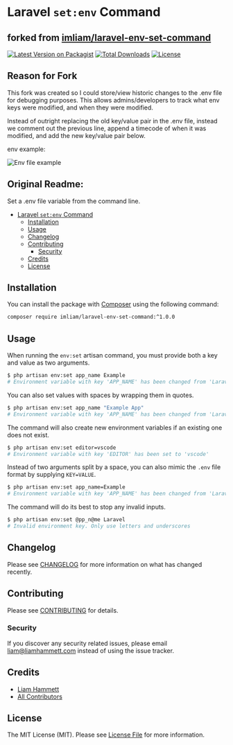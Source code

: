 # Laravel `set:env` Command 
## forked from [imliam/laravel-env-set-command](https://github.com/imliam/laravel-env-set-command)

[![Latest Version on Packagist](https://img.shields.io/packagist/v/imliam/laravel-env-set-command.svg)](https://packagist.org/packages/imliam/laravel-env-set-command)
[![Total Downloads](https://img.shields.io/packagist/dt/imliam/laravel-env-set-command.svg)](https://packagist.org/packages/imliam/laravel-env-set-command)
[![License](https://img.shields.io/github/license/imliam/laravel-env-set-command.svg)](LICENSE.md)

## Reason for Fork

This fork was created so I could store/view historic changes to the .env file for debugging purposes. This allows admins/developers to track what env keys were modified, and when they were modified. 

Instead of outright replacing the old key/value pair in the .env file, instead we comment out the previous line, append a timecode of when it was modified, and add the new key/value pair below.

env example:

![Env file example](https://bottlenosecreative.com.au/wp-content/uploads/2020/05/laravel-env-set-example.jpg "Env file example")


## Original Readme:

Set a .env file variable from the command line.

<!-- TOC -->

- [Laravel `set:env` Command](#laravel-setenv-command)
    - [Installation](#installation)
    - [Usage](#usage)
    - [Changelog](#changelog)
    - [Contributing](#contributing)
        - [Security](#security)
    - [Credits](#credits)
    - [License](#license)

<!-- /TOC -->

## Installation

You can install the package with [Composer](https://getcomposer.org/) using the following command:

```bash
composer require imliam/laravel-env-set-command:^1.0.0
```

## Usage

When running the `env:set` artisan command, you must provide both a key and value as two arguments.

```bash
$ php artisan env:set app_name Example
# Environment variable with key 'APP_NAME' has been changed from 'Laravel' to 'Example'
```

You can also set values with spaces by wrapping them in quotes.

```bash
$ php artisan env:set app_name "Example App"
# Environment variable with key 'APP_NAME' has been changed from 'Laravel' to '"Example App"'
```

The command will also create new environment variables if an existing one does not exist.

```bash
$ php artisan env:set editor=vscode
# Environment variable with key 'EDITOR' has been set to 'vscode'
```

Instead of two arguments split by a space, you can also mimic the `.env` file format by supplying `KEY=VALUE`.

```bash
$ php artisan env:set app_name=Example
# Environment variable with key 'APP_NAME' has been changed from 'Laravel' to 'Example'
```

The command will do its best to stop any invalid inputs.

```bash
$ php artisan env:set @pp_n@me Laravel
# Invalid environment key. Only use letters and underscores
```

## Changelog

Please see [CHANGELOG](CHANGELOG.md) for more information on what has changed recently.

## Contributing

Please see [CONTRIBUTING](CONTRIBUTING.md) for details.

### Security

If you discover any security related issues, please email liam@liamhammett.com instead of using the issue tracker.

## Credits

- [Liam Hammett](https://github.com/imliam)
- [All Contributors](../../contributors)

## License

The MIT License (MIT). Please see [License File](LICENSE.md) for more information.
